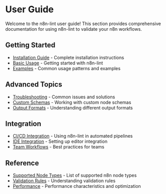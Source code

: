 # User Guide

Welcome to the n8n-lint user guide! This section provides comprehensive documentation for using n8n-lint to validate your n8n workflows.

## Getting Started

- [Installation Guide](installation.md) - Complete installation instructions
- [Basic Usage](basic-usage.md) - Getting started with n8n-lint
- [Examples](examples.md) - Common usage patterns and examples

## Advanced Topics

- [Troubleshooting](troubleshooting.md) - Common issues and solutions
- [Custom Schemas](custom-schemas.md) - Working with custom node schemas
- [Output Formats](output-formats.md) - Understanding different output formats

## Integration

- [CI/CD Integration](cicd-integration.md) - Using n8n-lint in automated pipelines
- [IDE Integration](ide-integration.md) - Setting up editor integration
- [Team Workflows](team-workflows.md) - Best practices for teams

## Reference

- [Supported Node Types](supported-nodes.md) - List of supported n8n node types
- [Validation Rules](validation-rules.md) - Understanding validation rules
- [Performance](performance.md) - Performance characteristics and optimization
